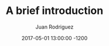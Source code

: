 ---
layout: post
title:  A brief introduction
date:   2017-05-01 13:00:00 -1200
description: You’ll find this post in your `_posts` directory. Go ahead and edit it and re-build the site to see your changes.
img: post-1.jpg
tags: [Life]
author: Juan Rodriguez
---